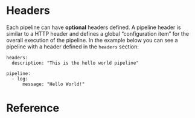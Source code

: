 # Headers

Each pipeline can have **optional** headers defined. A pipeline header is similar to a HTTP header and defines a global “configuration item” for the overall execution of the pipeline. In the example below you can see a pipeline with a header defined in the `headers` section:

```
headers:
  description: "This is the hello world pipeline"
  
pipeline:
  - log:
      message: "Hello World!"
```

# Reference

